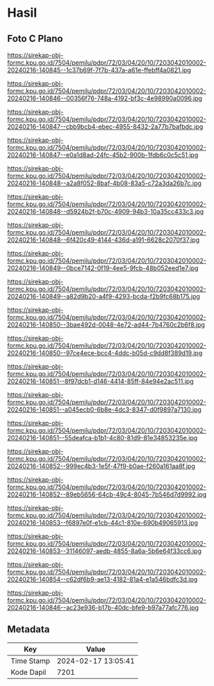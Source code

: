 # Hasil

## Foto C Plano

https://sirekap-obj-formc.kpu.go.id/7504/pemilu/pdpr/72/03/04/20/10/7203042010002-20240216-140845--1c37b69f-7f7b-437a-a61e-ffebff4a0821.jpg

https://sirekap-obj-formc.kpu.go.id/7504/pemilu/pdpr/72/03/04/20/10/7203042010002-20240216-140846--00356f76-748a-4192-bf3c-4e98990a0096.jpg

https://sirekap-obj-formc.kpu.go.id/7504/pemilu/pdpr/72/03/04/20/10/7203042010002-20240216-140847--cbb9bcb4-ebec-4955-8432-2a77b7bafbdc.jpg

https://sirekap-obj-formc.kpu.go.id/7504/pemilu/pdpr/72/03/04/20/10/7203042010002-20240216-140847--e0a1d8ad-24fc-45b2-900b-1fdb6c0c5c51.jpg

https://sirekap-obj-formc.kpu.go.id/7504/pemilu/pdpr/72/03/04/20/10/7203042010002-20240216-140848--a2a8f052-8baf-4b08-83a5-c72a3da26b7c.jpg

https://sirekap-obj-formc.kpu.go.id/7504/pemilu/pdpr/72/03/04/20/10/7203042010002-20240216-140848--d5924b2f-b70c-4909-94b3-10a35cc433c3.jpg

https://sirekap-obj-formc.kpu.go.id/7504/pemilu/pdpr/72/03/04/20/10/7203042010002-20240216-140848--6f420c49-4144-436d-a191-6628c2070f37.jpg

https://sirekap-obj-formc.kpu.go.id/7504/pemilu/pdpr/72/03/04/20/10/7203042010002-20240216-140849--0bce7142-0f19-4ee5-9fcb-48b052eed1e7.jpg

https://sirekap-obj-formc.kpu.go.id/7504/pemilu/pdpr/72/03/04/20/10/7203042010002-20240216-140849--a82d9b20-a4f9-4293-bcda-f2b9fc68b175.jpg

https://sirekap-obj-formc.kpu.go.id/7504/pemilu/pdpr/72/03/04/20/10/7203042010002-20240216-140850--3bae492d-0048-4e72-ad44-7b4760c2b6f8.jpg

https://sirekap-obj-formc.kpu.go.id/7504/pemilu/pdpr/72/03/04/20/10/7203042010002-20240216-140850--97ce4ece-bcc4-4ddc-b05d-c9dd8f389d19.jpg

https://sirekap-obj-formc.kpu.go.id/7504/pemilu/pdpr/72/03/04/20/10/7203042010002-20240216-140851--8f97dcb1-d146-4414-85ff-84e94e2ac511.jpg

https://sirekap-obj-formc.kpu.go.id/7504/pemilu/pdpr/72/03/04/20/10/7203042010002-20240216-140851--a045ecb0-6b8e-4dc3-8347-d0f9897a7130.jpg

https://sirekap-obj-formc.kpu.go.id/7504/pemilu/pdpr/72/03/04/20/10/7203042010002-20240216-140851--55deafca-b1b1-4c80-81d9-81e34853235e.jpg

https://sirekap-obj-formc.kpu.go.id/7504/pemilu/pdpr/72/03/04/20/10/7203042010002-20240216-140852--999ec4b3-1e5f-47f9-b0ae-f260a161aa8f.jpg

https://sirekap-obj-formc.kpu.go.id/7504/pemilu/pdpr/72/03/04/20/10/7203042010002-20240216-140852--89eb5656-64cb-49c4-8045-7b546d7d9992.jpg

https://sirekap-obj-formc.kpu.go.id/7504/pemilu/pdpr/72/03/04/20/10/7203042010002-20240216-140853--f6897e0f-e1cb-44c1-810e-690b49065913.jpg

https://sirekap-obj-formc.kpu.go.id/7504/pemilu/pdpr/72/03/04/20/10/7203042010002-20240216-140853--31146097-aedb-4855-8a6a-5b6e64f33cc6.jpg

https://sirekap-obj-formc.kpu.go.id/7504/pemilu/pdpr/72/03/04/20/10/7203042010002-20240216-140854--c62df6b9-ae13-4182-81a4-e1a546bdfc3d.jpg

https://sirekap-obj-formc.kpu.go.id/7504/pemilu/pdpr/72/03/04/20/10/7203042010002-20240216-140846--ac23e936-b17b-40dc-bfe9-b97a77afc776.jpg


## Metadata

| Key        | Value               |
| ---------- | ------------------- |
| Time Stamp | 2024-02-17 13:05:41 |
| Kode Dapil | 7201                |



